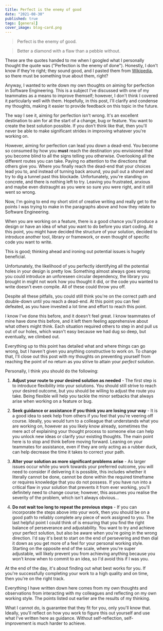 ```yaml
---
title: Perfect is the enemy of good
date: "2021-08-30"
published: true
tags: [general]
cover_image: blog-card.png
---
```


> Perfect is the enemy of good.

> Better a diamond with a flaw than a pebble without.

These are the quotes handed to me when I googled what I personally thought the quote was ("Perfection is the enemy of done"). Honestly, I don't know if they're right; they sound good, and I pasted them from [Wikipedia](https://en.wikipedia.org/wiki/Perfect_is_the_enemy_of_good), so there must be something true about them, right?

Anyway, I wanted to write down my own thoughts on aiming for perfection in Software Engineering. This is a subject I've discussed with one of my teammates as a means to improve themself; however, I don't think I covered it particularly well with them. Hopefully, in this post, I'll clarify and condense my thoughts, making it easier to provide feedback on this topic in the future.

The way I see it, aiming for perfection isn't wrong. It's an excellent destination to aim for at the start of a change, bug or feature. You want to create the best solution possible. If you don't think like that, then you'll never be able to make significant strides in improving whatever you're working on. 

However, aiming for perfection can lead you down a dead-end. You become so consumed by how you __must__ reach the destination you envisioned that you become blind to all the signs telling you otherwise. Overlooking all the different routes you can take. Paying no attention to the directions that others give you. Where you finally reach the dead-end that your choices lead you to, and instead of turning back around, you pull out a shovel and try to dig a tunnel past this blockade. Unfortunately, you're standing on concrete, and there is nothing left to try. Leaving you frustrated, anxious and maybe even distraught as you were so sure you were right, and it still went so wrong.

Now, I'm going to end my short stint of creative writing and really get to the points I was trying to make in the paragraphs above and how they relate to Software Engineering.

When you are working on a feature, there is a good chance you'll produce a design or have an idea of what you want to do before you start coding. At this point, you might have decided the structure of your solution, decided to introduce another tool, library or framework, or even thought of specific code you want to write. 

This is good; thinking ahead and ironing out potential issues is hugely beneficial. 

Unfortunately, the likelihood of you perfectly identifying all the potential holes in your design is pretty low. Something almost always goes wrong; you could introduce an unforeseen circular dependency, the library you brought in might not work how you thought it did, or the code you wanted to write doesn't even compile. All of these could throw you off.

Despite all these pitfalls, you could still think you're on the correct path and double-down until you reach a dead-end. At this point you can feel defeated, as you have invested a lot time and effort to reach this point.

I know I've done this before, and it doesn't feel great. I know teammates of mine have done this before, and it left them feeling apprehensive about what others might think. Each situation required others to step in and pull us out of our holes, which wasn't easy because we had dug so deep, but eventually, we climbed out.

Everything up to this point has detailed what and where things can go wrong, but I haven't given you anything constructive to work on. To change that, I'll close out this post with my thoughts on preventing yourself from reaching the point of no return as you strive to attain your _perfect_ solution.

Personally, I think you should do the following:

1) __Adjust your route to your desired solution as needed__ - The first step is to introduce flexibility into your solutions. You should still strive to reach your desired outcome, but you should be willing to adjust the route you take. Being flexible will help you tackle the minor setbacks that always arise when working on a feature or bug.

2) __Seek guidance or assistance if you think you are losing your way__ - It is a good idea to seek help from others if you feel that you're veering off course. Ideally, you would turn to a colleague that understands what you are working on, however as you likely know already, sometimes the mere act of explaining your thought process to someone else can help you unlock new ideas or clarify your existing thoughts. The main point here is to stop and think before moving forward. Leaning on your teammates for assistance, even if they are only acting as a rubber duck, can help decrease the time it takes to correct your path.

3) __Alter your solution as more significant problems arise__ - As larger issues occur while you work towards your preferred outcome, you will need to consider if delivering it is possible, this includes whether it literally cannot be done, cannot be done within the required timeframe or requires knowledge that you do not possess. If you have run into a critical flaw in your solution that prevents it from ever working, you'll definitely need to change course; however, this assumes you realise the severity of the problem, which isn't always obvious...

4) __Do not wait too long to repeat the previous steps__ - If you can incorporate the steps above into your work, then you should be on a good path to reliably complete any piece of work assigned to you. The last helpful point I could think of is ensuring that you find the right balance of perseverance and adjustability. You want to try and achieve your perfect solution, but also be aware when you're going in the wrong direction. I'd say it's best to start on the end of persevering and then dial it down as you get more of a feel for your personal working style. Starting on the opposite end of the scale, where you're super adjustable, will likely prevent you from achieving anything because you won't know when to commit to an idea, so I'd avoid this if I was you.

At the end of the day, it's about finding out what best works for you. If you're successfully completing your work to a high quality and on time, then you're on the right track. 

Everything I have written down here comes from my own thoughts and observations from interacting with my colleagues and reflecting on my own working style. The points listed out earlier are the results of my thinking.

What I cannot do, is guarantee that they fit for you, only you'll know that. Ideally, you'll reflect on how you work to figure this out yourself and use what I've written here as guidance. Without self-reflection, self-improvement is much harder to achieve.
